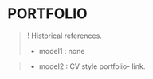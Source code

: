 # PORTFOLIO

>! Historical references.  
  > * model1 : none  
<!-- (2021) cgacfy: Coulibaly Gninimman Abdiel (my initials) Christ For You -->
  > * model2 : CV style portfolio- link.  
<!--  (2025) Business Analyst true portfolio-->  <br>

